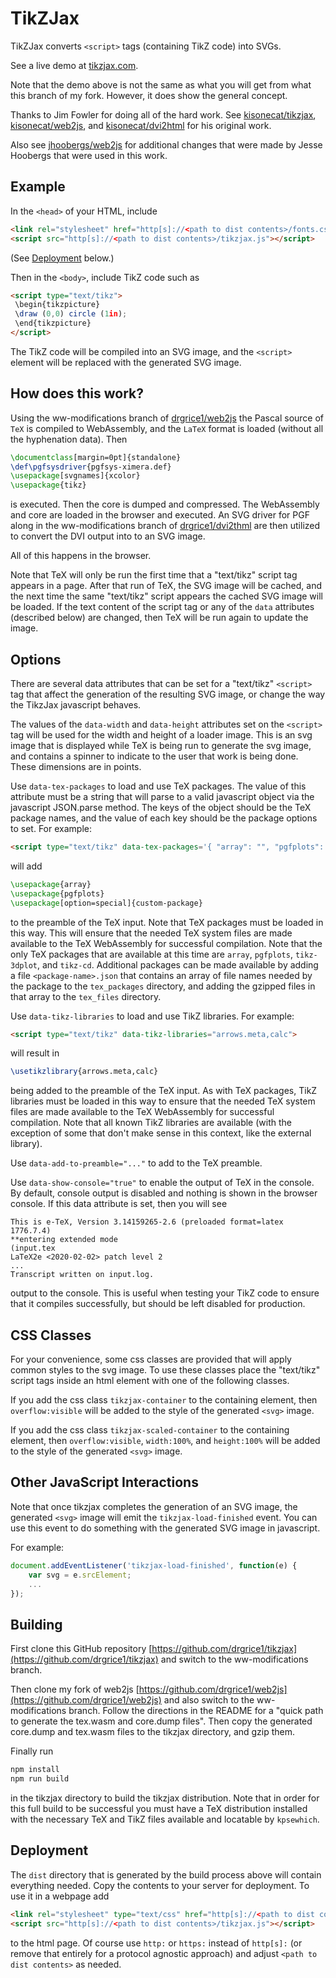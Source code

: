 # TikZJax

TikZJax converts `<script>` tags (containing TikZ code) into SVGs.

See a live demo at [tikzjax.com](http://tikzjax.com/).

Note that the demo above is not the same as what you will get from what this branch of my fork. However, it does show
the general concept.

Thanks to Jim Fowler for doing all of the hard work. See [kisonecat/tikzjax](https://github.com/kisonecat/tikzjax),
[kisonecat/web2js](https://github.com/kisonecat/web2js), and [kisonecat/dvi2html](https://github.com/kisonecat/dvi2html)
for his original work.

Also see [jhoobergs/web2js](https://github.com/jhoobergs/web2js) for additional changes that were made by Jesse Hoobergs
that were used in this work.

## Example

In the `<head>` of your HTML, include

```html
<link rel="stylesheet" href="http[s]://<path to dist contents>/fonts.css">
<script src="http[s]://<path to dist contents>/tikzjax.js"></script>
```

(See [Deployment](#deployment) below.)

Then in the `<body>`, include TikZ code such as

```html
<script type="text/tikz">
 \begin{tikzpicture}
 \draw (0,0) circle (1in);
 \end{tikzpicture}
</script>
```

The TikZ code will be compiled into an SVG image, and the `<script>` element will be replaced with the generated SVG
image.

## How does this work?

Using the ww-modifications branch of [drgrice1/web2js](https://github.com/drgrice1/web2js) the Pascal source of `TeX` is
compiled to WebAssembly, and the `LaTeX` format is loaded (without all the hyphenation data). Then

```tex
\documentclass[margin=0pt]{standalone}
\def\pgfsysdriver{pgfsys-ximera.def}
\usepackage[svgnames]{xcolor}
\usepackage{tikz}
```

is executed. Then the core is dumped and compressed. The WebAssembly and core are loaded in the browser and executed. An
SVG driver for PGF along in the ww-modifications branch of [drgrice1/dvi2thml](https://github.com/drgrice1/dvi2html) are
then utilized to convert the DVI output into to an SVG image.

All of this happens in the browser.

Note that TeX will only be run the first time that a "text/tikz" script tag appears in a page. After that run of TeX,
the SVG image will be cached, and the next time the same "text/tikz" script appears the cached SVG image will be loaded.
If the text content of the script tag or any of the `data` attributes (described below) are changed, then TeX will be
run again to update the image.

## Options

There are several data attributes that can be set for a "text/tikz" `<script>` tag that affect the generation of the
resulting SVG image, or change the way the TikzJax javascript behaves.

The values of the `data-width` and `data-height` attributes set on the `<script>` tag will be used for the width and
height of a loader image. This is an svg image that is displayed while TeX is being run to generate the svg image, and
contains a spinner to indicate to the user that work is being done. These dimensions are in points.

Use `data-tex-packages` to load and use TeX packages. The value of this attribute must be a string that will parse to a
valid javascript object via the javascript JSON.parse method. The keys of the object should be the TeX package names,
and the value of each key should be the package options to set. For example:

```html
<script type="text/tikz" data-tex-packages='{ "array": "", "pgfplots": "", "custom-package": "option=special" }'>
```

will add

```tex
\usepackage{array}
\usepackage{pgfplots}
\usepackage[option=special]{custom-package}
```

to the preamble of the TeX input. Note that TeX packages must be loaded in this way. This will ensure that the needed
TeX system files are made available to the TeX WebAssembly for successful compilation. Note that the only TeX packages
that are available at this time are `array`, `pgfplots`, `tikz-3dplot`, and `tikz-cd`. Additional packages can be made
available by adding a file `<package-name>.json` that contains an array of file names needed by the package to the
`tex_packages` directory, and adding the gzipped files in that array to the `tex_files` directory.

Use `data-tikz-libraries` to load and use TikZ libraries. For example:

```html
<script type="text/tikz" data-tikz-libraries="arrows.meta,calc">
```

will result in

```tex
\usetikzlibrary{arrows.meta,calc}
```

being added to the preamble of the TeX input. As with TeX packages, TikZ libraries must be loaded in this way to ensure
that the needed TeX system files are made available to the TeX WebAssembly for successful compilation. Note that all
known TikZ libraries are available (with the exception of some that don't make sense in this context, like the external
library).

Use `data-add-to-preamble="..."` to add to the TeX preamble.

Use `data-show-console="true"` to enable the output of TeX in the console. By default, console output is disabled and
nothing is shown in the browser console. If this data attribute is set, then you will see

```text
This is e-TeX, Version 3.14159265-2.6 (preloaded format=latex 1776.7.4)
**entering extended mode
(input.tex
LaTeX2e <2020-02-02> patch level 2
...
Transcript written on input.log.
```

output to the console. This is useful when testing your TikZ code to ensure that it compiles successfully, but should be
left disabled for production.

## CSS Classes

For your convenience, some css classes are provided that will apply common styles to the svg image. To use these classes
place the "text/tikz" script tags inside an html element with one of the following classes.

If you add the css class `tikzjax-container` to the containing element, then `overflow:visible` will be added to the
style of the generated `<svg>` image.

If you add the css class `tikzjax-scaled-container` to the containing element, then `overflow:visible`, `width:100%`,
and `height:100%` will be added to the style of the generated `<svg>` image.

## Other JavaScript Interactions

Note that once tikzjax completes the generation of an SVG image, the generated `<svg>` image will emit the
`tikzjax-load-finished` event. You can use this event to do something with the generated SVG image in javascript.

For example:

```javascript
document.addEventListener('tikzjax-load-finished', function(e) {
    var svg = e.srcElement;
    ...
});
```

## Building

First clone this GitHub repository [https://github.com/drgrice1/tikzjax](https://github.com/drgrice1/tikzjax) and switch
to the ww-modifications branch.

Then clone my fork of web2js [https://github.com/drgrice1/web2js](https://github.com/drgrice1/web2js) and also switch to
the ww-modifications branch. Follow the directions in the README for a "quick path to generate the tex.wasm and
core.dump files". Then copy the generated core.dump and tex.wasm files to the tikzjax directory, and gzip them.

Finally run

```sh
npm install
npm run build
```

in the tikzjax directory to build the tikzjax distribution. Note that in order for this full build to be successful you
must have a TeX distribution installed with the necessary TeX and TikZ files available and locatable by `kpsewhich`.

## Deployment

The `dist` directory that is generated by the build process above will contain everything needed. Copy the contents to
your server for deployment. To use it in a webpage add

```html
<link rel="stylesheet" type="text/css" href="http[s]://<path to dist contents>/fonts.css">
<script src="http[s]://<path to dist contents>/tikzjax.js"></script>
```

to the html page. Of course use `http:` or `https:` instead of `http[s]:` (or remove that entirely for a protocol
agnostic approach) and adjust `<path to dist contents>` as needed.
